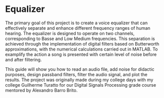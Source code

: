 # Equalizer
The primary goal of this project is to create a voice equalizer that can effectively separate and enhance different frequency ranges of human hearing. The equalizer is designed to operate on two channels, corresponding to Basse and Low Medium frequencies. This separation is achieved through the implementation of digital filters based on Butterworth approximations, with the numerical calculations carried out in MATLAB. To examplify the action a song is presented with certain level of noise before and after filtering.

This guide will show you how to read an audio file, add noise for didactic purposes, design passband filters, filter the audio signal, and plot the results. The project was originally made during my college days with my college Guilherme Turatto for our Digital Signals Processing grade course mentored by Alexandro Barro Brito.
